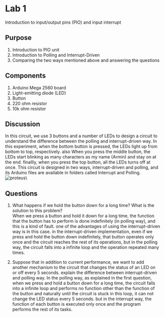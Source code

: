 # Lab 1
Introduction to input/output pins (PIO) and input interrupt
## Purpose
1. Introduction to PIO unit
2. Introduction to Polling and Interrupt-Driven 
3. Comparing the two ways mentioned above and answering the questions
## Components
1. Arduino Mega 2560 board
2. Light-emitting diode (LED)
3. Button
4. 220 ohm resistor
5. 10k ohm resistor
## Discussion
In this circuit, we use 3 buttons and a number of LEDs to design a circuit to understand the difference between the polling and interrupt-driven way.
In this experiment, when the bottom button is pressed, the LEDs light up from bottom to top, respectively. also When you press the middle button, the LEDs start blinking as many characters as my name (Armin) and stay on at the end. finallly, when you press the top button, all the LEDs turns off at once.
This circuit is designed in two ways, interrupt-driven and polling, and its Arduino files are available in folders called Interrupt and Polling.
\
![proteus](https://user-images.githubusercontent.com/58389402/159357143-767abfd1-c14b-40c2-9bf8-5e02ce502939.PNG)\
## Questions
1. What happens if we hold the button down for a long time? What is the solution to this problem?\
When we press a button and hold it down for a long time, the function that the button has to perform is done indefinitely (in polling way), and this is a kind of fault.
one of the advantages of using the interrupt-driven way is in this case. in the interrupt-driven implementation, even if we press and hold the button down indefinitely, that button operates only once and the circuit reaches the rest of its operations, but in the polling way, the circuit falls into a infinite loop and the operation repeated many times.

2. Suppose that in addition to current performance, we want to add another mechanism to the circuit that changes the status of an LED on or off every 5 seconds. explain the difference between interrupt-driven and polling way.
In the polling way, as explained in the first question, when we press and hold a button down for a long time, the circuit falls into a infinite loop and performs no function other than the function of the button and naturally until the circuit is stuck in this loop, it can not change the LED status every 5 seconds.
but in the interrupt way, the function of each button is executed only once and the program performs the rest of its tasks.
